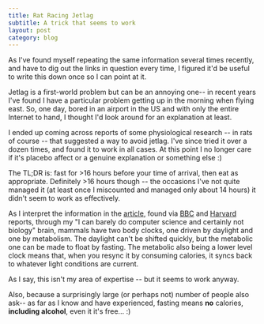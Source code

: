 ```yaml
---
title: Rat Racing Jetlag
subtitle: A trick that seems to work
layout: post
category: blog
---
```


As I've found myself repeating the same information several times recently, and
have to dig out the links in question every time, I figured it'd be useful to
write this down once so I can point at it.

Jetlag is a first-world problem but can be an annoying one-- in recent years
I've found I have a particular problem getting up in the morning when flying
east. So, one day, bored in an airport in the US and with only the entire
Internet to hand, I thought I'd look around for an explanation at least.

I ended up coming across reports of some physiological research -- in rats of
course -- that suggested a way to avoid jetlag. I've since tried it over a dozen
times, and found it to work in all cases. At this point I no longer care if it's
placebo affect or a genuine explanation or something else :)

The TL;DR is: fast for >16 hours before your time of arrival, then eat as
appropriate. Definitely >16 hours though -- the occasions I've not
quite managed it (at least once I miscounted and managed only about 14 hours) it
didn't seem to work as effectively.

As I interpret the information in
the [article](https://dx.doi.org/10.1126/science.1153277), found
via [BBC](http://news.bbc.co.uk/2/hi/health/7414437.stm)
and
[Harvard](http://news.harvard.edu/gazette/story/2008/05/study-identifies-food-related-clock-in-the-brain/) reports,
through my "I can barely do computer science and certainly not biology" brain,
mammals have two body clocks, one driven by daylight and one by metabolism. The
daylight can't be shifted quickly, but the metabolic one can be made to float by
fasting. The metabolic also being a lower level clock means that, when you
resync it by consuming calories, it syncs back to whatever light conditions are
current.

As I say, this isn't my area of expertise -- but it seems to work anyway.

Also, because a surprisingly large (or perhaps not) number of people also ask--
as far as I know and have experienced, fasting means **no** calories,
**including alcohol**, even it it's free... :)
